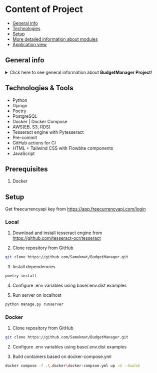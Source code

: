 # Content of Project
* [General info](#general-info)
* [Technologies](#technologies)
* [Setup](#setup)
* [More detailed information about modules](#more-detailed-information-about-modules)
* [Application view](#application-view)

## General info
<details>
<summary>Click here to see general information about <b>BudgetManager Project</b>!</summary>
<b>BudgetManager</b> is a project dedicated to track and manage earnings and spending's. With features like income and expense tracking, customizable budgets, through goal settings, various options to upload your data, ending on generating charts to visualize your data.
</details>

## Technologies & Tools
<ul>
    <li>Python</li>
    <li>Django</li>
    <li>Poetry</li>
    <li>PostgreSQL</li>
    <li>Docker | Docker Compose</li>
    <li>AWS(EB, S3, RDS)</li>
    <li>Tesseract engine with Pytesseract</li>
    <li>Pre-commit</li>
    <li>GitHub actions for CI</li>
    <li>HTML + Tailwind CSS with Flowbite components</li>
    <li>JavaScript</li>
</ul>

## Prerequisites
1) Docker

## Setup
 Get freecurrencyapi key from https://app.freecurrencyapi.com/login

### Local
1) Download and install tesseract engine from https://github.com/tesseract-ocr/tesseract

2) Clone repository from GitHub
```bash
git clone https://github.com/Samekmat/BudgetManager.git
```
3) Install dependencies
```bash
poetry install
```
4) Configure .env variables using base/.env.dist examples

5) Run server on localhost
```bash
python manage.py runserver
```


### Docker

1) Clone repository from GitHub
```bash
git clone https://github.com/Samekmat/BudgetManager.git
```

2) Configure .env variables using base/.env.dist examples

3) Build containers based on docker-compose.yml
```bash
docker compose -f .\.docker\docker-compsoe.yml up -d --build
```
